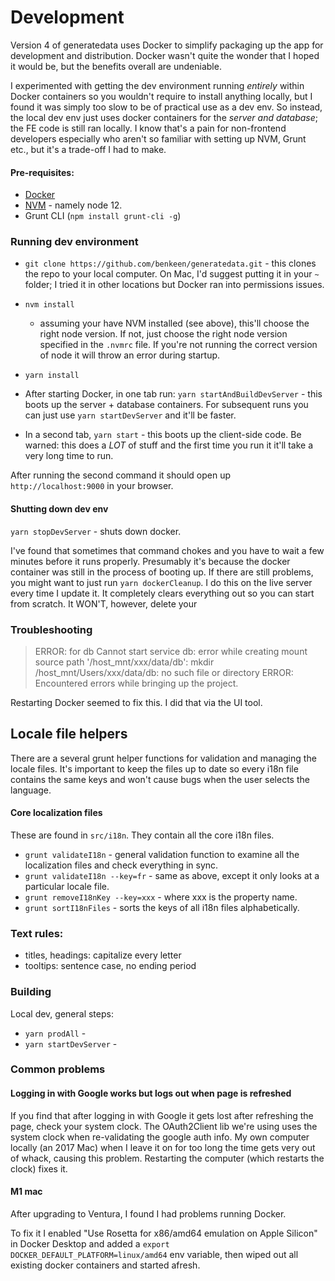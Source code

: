 # Development

Version 4 of generatedata uses Docker to simplify packaging up the app for development and distribution. Docker
wasn't quite the wonder that I hoped it would be, but the benefits overall are undeniable.

I experimented with getting the dev environment running _entirely_ within Docker containers so you wouldn't require
to install anything locally, but I found it was simply too slow to be of practical use as a dev env. So instead, the
local dev env just uses docker containers for the _server and database_; the FE code is still ran locally. I know that's
a pain for non-frontend developers especially who aren't so familiar with setting up NVM, Grunt etc., but it's a
trade-off I had to make.

#### Pre-requisites:

- [Docker](https://docs.docker.com/get-docker/)
- [NVM](https://github.com/nvm-sh/nvm#installing-and-updating) - namely node 12.
- Grunt CLI (`npm install grunt-cli -g`)

### Running dev environment

- `git clone https://github.com/benkeen/generatedata.git` - this clones the repo to your local computer. On Mac, I'd
  suggest putting it in your `~` folder; I tried it in other locations but Docker ran into permissions issues.

- `nvm install`

  - assuming your have NVM installed (see above), this'll choose the right node version. If not, just choose the
    right node version specified in the `.nvmrc` file. If you're not running the correct version of node it will
    throw an error during startup.

- `yarn install`
- After starting Docker, in one tab run: `yarn startAndBuildDevServer` - this boots up the server + database containers.
  For subsequent runs you can just use `yarn startDevServer` and it'll be faster.
- In a second tab, `yarn start` - this boots up the client-side code. Be warned: this does a _LOT_ of stuff and the
  first time you run it it'll take a very long time to run.

After running the second command it should open up `http://localhost:9000` in your browser.

#### Shutting down dev env

`yarn stopDevServer` - shuts down docker.

I've found that sometimes that command chokes and you have to wait a few minutes before it runs properly. Presumably
it's because the docker container was still in the process of booting up. If there are still problems, you might want to just run
`yarn dockerCleanup`. I do this on the live server every time I update it. It completely clears everything out so you
can start from scratch. It WON'T, however, delete your

### Troubleshooting

> ERROR: for db Cannot start service db: error while creating mount source path '/host_mnt/xxx/data/db': mkdir /host_mnt/Users/xxx/data/db: no such file or directory
> ERROR: Encountered errors while bringing up the project.

Restarting Docker seemed to fix this. I did that via the UI tool.

## Locale file helpers

There are a several grunt helper functions for validation and managing the locale files. It's important to keep the files
up to date so every i18n file contains the same keys and won't cause bugs when the user selects the language.

#### Core localization files

These are found in `src/i18n`. They contain all the core i18n files.

- `grunt validateI18n` - general validation function to examine all the localization files and check everything in sync.
- `grunt validateI18n --key=fr` - same as above, except it only looks at a particular locale file.
- `grunt removeI18nKey --key=xxx` - where xxx is the property name.
- `grunt sortI18nFiles` - sorts the keys of all i18n files alphabetically.

### Text rules:

- titles, headings: capitalize every letter
- tooltips: sentence case, no ending period

### Building

Local dev, general steps:

- `yarn prodAll` -
- `yarn startDevServer` -

### Common problems

#### Logging in with Google works but logs out when page is refreshed

If you find that after logging in with Google it gets lost after refreshing the page, check your system clock. The
OAuth2Client lib we're using uses the system clock when re-validating the google auth info. My own computer locally
(an 2017 Mac) when I leave it on for too long the time gets very out of whack, causing this problem. Restarting the
computer (which restarts the clock) fixes it.

#### M1 mac

After upgrading to Ventura, I found I had problems running Docker.

To fix it I enabled "Use Rosetta for x86/amd64 emulation on Apple Silicon" in Docker Desktop and added a
`export DOCKER_DEFAULT_PLATFORM=linux/amd64` env variable, then wiped out all existing docker containers and started afresh.
